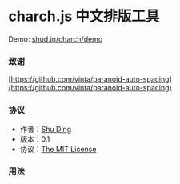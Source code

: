 charch.js 中文排版工具
======
Demo: [shud.in/charch/demo](http://shud.in/charch/demo)

### 致谢
[https://github.com/vinta/paranoid-auto-spacing](https://github.com/vinta/paranoid-auto-spacing)

### 协议

- 作者：[Shu Ding](github.com/quietshu)
- 版本：0.1
- 协议：[The MIT License](http://opensource.org/licenses/MIT)

### 用法
